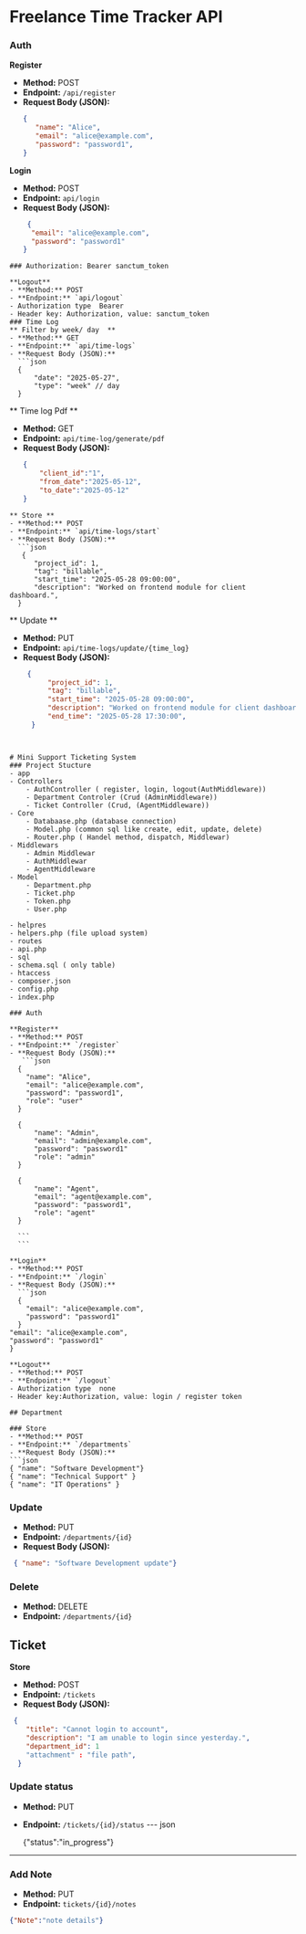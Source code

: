 
# Freelance Time Tracker API
### Auth 

**Register**
  - **Method:** POST  
  - **Endpoint:** `/api/register`  
  - **Request Body (JSON):**
     ``` json
     {
        "name": "Alice",
        "email": "alice@example.com",
        "password": "password1",
    }
     
    ```

**Login**
  - **Method:** POST  
  - **Endpoint:** `api/login`  
  - **Request Body (JSON):**
    ```json
     {
      "email": "alice@example.com",
      "password": "password1"
    }
  ```
### Authorization: Bearer sanctum_token

**Logout**
  - **Method:** POST  
  - **Endpoint:** `api/logout`
  - Authorization type  Bearer
  - Header key: Authorization, value: sanctum_token
### Time Log
** Filter by week/ day  **
  - **Method:** GET
  - **Endpoint:** `api/time-logs`  
  - **Request Body (JSON):**
    ```json
    {
        "date": "2025-05-27",
        "type": "week" // day
    }
  ```

** Time log Pdf **
  - **Method:** GET
  - **Endpoint:** `api/time-log/generate/pdf`  
  - **Request Body (JSON):**
    ```json
    {
        "client_id":"1",
        "from_date":"2025-05-12",
        "to_date":"2025-05-12"
    }
  ```
** Store **
  - **Method:** POST  
  - **Endpoint:** `api/time-logs/start`  
  - **Request Body (JSON):**
    ```json
     {
        "project_id": 1,
        "tag": "billable",
        "start_time": "2025-05-28 09:00:00",
        "description": "Worked on frontend module for client dashboard.",
    }
  ```
** Update **
  - **Method:** PUT  
  - **Endpoint:** `api/time-logs/update/{time_log}`  
  - **Request Body (JSON):**
    ```json
     {
          "project_id": 1,
          "tag": "billable",
          "start_time": "2025-05-28 09:00:00",
          "description": "Worked on frontend module for client dashboard.",
          "end_time": "2025-05-28 17:30:00",
      }
  ```


# Mini Support Ticketing System
### Project Stucture 
- app
  - Controllers
      - AuthController ( register, login, logout(AuthMiddleware))
      - Department Controler (Crud (AdminMiddleware))
      - Ticket Controller (Crud, (AgentMiddleware))
  - Core
      - Databaase.php (database connection)
      - Model.php (common sql like create, edit, update, delete)
      - Router.php ( Handel method, dispatch, Middlewar)
  - Middlewars
      - Admin Middlewar
      - AuthMiddlewar 
      - AgentMiddleware
  - Model
      - Department.php
      - Ticket.php
      - Token.php
      - User.php
  
- helpres
  - helpers.php (file upload system)
- routes
  - api.php 
- sql
  - schema.sql ( only table)
- htaccess
- composer.json
- config.php
- index.php 
      
### Auth 

**Register**
  - **Method:** POST  
  - **Endpoint:** `/register`  
  - **Request Body (JSON):**
     ```json
    {
      "name": "Alice",
      "email": "alice@example.com",
      "password": "password1",
      "role": "user"
    }

    {
        "name": "Admin",
        "email": "admin@example.com",
        "password": "password1"
        "role": "admin"
    }

    {
        "name": "Agent",
        "email": "agent@example.com",
        "password": "password1",
        "role": "agent"
    }
        
    ```
    ```

**Login**
  - **Method:** POST  
  - **Endpoint:** `/login`  
  - **Request Body (JSON):**
    ```json
    {
      "email": "alice@example.com",
      "password": "password1"
    }
  "email": "alice@example.com",
  "password": "password1"
}

**Logout**
  - **Method:** POST  
  - **Endpoint:** `/logout`
  - Authorization type  none
  - Header key:Authorization, value: login / register token

## Department 

### Store
- **Method:** POST  
- **Endpoint:** `/departments`  
- **Request Body (JSON):**
  ```json
  { "name": "Software Development"}
  { "name": "Technical Support" }
  { "name": "IT Operations" }
  ```

### Update
- **Method:** PUT  
- **Endpoint:** `/departments/{id}`  
- **Request Body (JSON):**
```json
 { "name": "Software Development update"}
```
### Delete
- **Method:** DELETE
- **Endpoint:** `/departments/{id}`
## Ticket
**Store**
- **Method:** POST
- **Endpoint:** `/tickets`  
- **Request Body (JSON):**
```json
 {
    "title": "Cannot login to account",
    "description": "I am unable to login since yesterday.",
    "department_id": 1
    "attachment" : "file path",
  }
```
### Update status 
- **Method:** PUT
- **Endpoint:** `/tickets/{id}/status`
--- json

  {"status":"in_progress"}
---
### Add Note
- **Method:** PUT
- **Endpoint:** `tickets/{id}/notes`
``` json
{"Note":"note details"}
```
   






  

